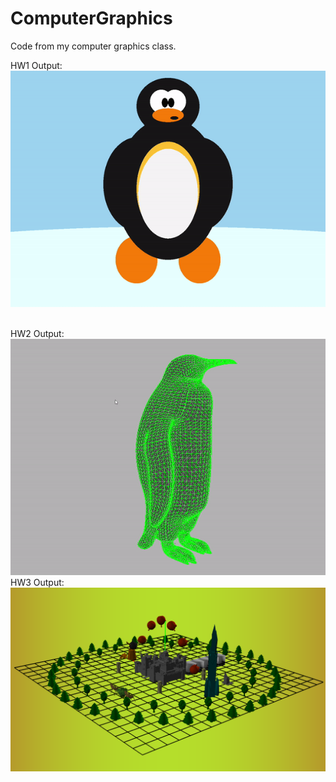# ComputerGraphics
Code from my computer graphics class.

HW1 Output:
<br>
<img src="penguin_a1.gif">

<br>
HW2 Output:
<br>
<img src="hw2.gif">

<br>
HW3 Output:
<br>
<img src="hw3.PNG">
